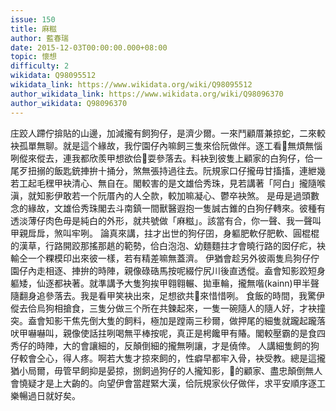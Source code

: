 ```yaml
---
issue: 150
title: 麻糍
author: 藍春瑞
date: 2015-12-03T00:00:00.000+08:00
topic: 懷想
difficulty: 2
wikidata: Q98095512
wikidata_link: https://www.wikidata.org/wiki/Q98095512
author_wikidata_link: https://www.wikidata.org/wiki/Q98096370
author_wikidata: Q98096370
---
```

庄跤人蹛佇揜貼的山邊，加減攏有飼狗仔，是濟少爾。一來鬥顧厝兼掠蛇，二來較袂孤單無聊。就是這个緣故，我佇園仔內嘛飼三隻來佮阮做伴。逐工看𪜶無煩無惱咧傱來傱去，連我都欣羨甲想欲佮𪜶耍參落去。料袂到彼隻上顧家的白狗仔，佮一尾歹扭搦的飯匙銃捙拚十捅分，煞無張持過往去。阮規家口仔攏毋甘搐搐，連紲幾若工起毛䆀甲袂清心、無自在。閣較害的是文雄佮秀珠，見若講著「阿白」攏隨喉滇，就知影伊敢若一个阮厝內的人仝款，較加嘛凝心、鬱卒袂煞。
是毋是過頭數念的緣故，文雄佮秀珠閣去斗南鎮一間獸醫遐抱一隻誠古錐的白狗仔轉來。彼種有透淡薄仔肉色毋是純白的外形，就共號做「麻糍」。該當有合，你一聲、我一聲叫甲親戽戽，煞叫牢咧。
論真來講，拄才出世的狗仔囝，身軀肥軟仔肥軟、圓棍棍的漢草，行路開跤那搖那趒的範勢，佮白泡泡、幼麵麵拄才會曉行路的囡仔疕，袂輸仝一个粿模印出來彼一樣，若有精差嘛無蓋濟。
伊猶會趁另外彼兩隻烏狗仔佇園仔內走相逐、捙拚的時陣，親像碌硞馬按呢綴佇尻川後直透傱。盍會知影跤短身軀矮，仙逐都袂著。就準講予大隻狗挨甲翱翱輾、拋車輪，攏無喈(kainn)甲半聲隨翻身追參落去。我是看甲笑袂出來，足想欲共𢯾來惜惜咧。
食飯的時間，我驚伊傱去佮烏狗相搶食，三隻分做三个所在共鍊起來，一隻一碗隨人的隨人好，才袂撞突。盍會知影干焦先倒大隻的飼料，極加是蹚兩三秒爾，做押尾的細隻就躘起躘落吠甲嚇嚇叫，親像使話拄咧喝無平棒按呢，真正是枵饞甲有賰。閣較壓霸的是食四秀仔的時陣，大的會讓細的，反顛倒細的攏無咧讓，才是僥倖。
人講細隻飼的狗仔較會仝心，得人疼。啊若大隻才掠來飼的，性癖早都牢入骨，袂受教。總是這攏猶小局爾，毋管早飼抑是晏掠，捌飼過狗仔的人攏知影，𪜶的顧家、盡忠顛倒無人會憢疑才是上大齣的。向望伊會當趕緊大漢，佮阮規家伙仔做伴，求平安順序逐工樂暢過日就好矣。
